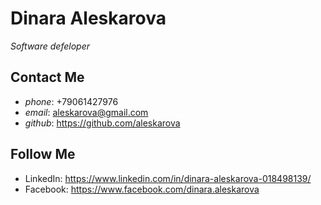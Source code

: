# Dinara Aleskarova

_*Software defeloper*_

## Contact Me

* _phone_: +79061427976
* _email_: aleskarova@gmail.com
* _github_: https://github.com/aleskarova

## Follow Me

* LinkedIn: https://www.linkedin.com/in/dinara-aleskarova-018498139/
* Facebook: https://www.facebook.com/dinara.aleskarova
